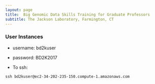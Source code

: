 ```yaml
---
layout: page
title:  Big Genomic Data Skills Training for Graduate Professors
subtitle: The Jackson Laboratory, Farmington, CT
---
```


### User Instances

- username: bd2kuser
- password: BD2K2017

- To ssh: 
```
ssh bd2kuser@ec2-34-202-235-150.compute-1.amazonaws.com
```
